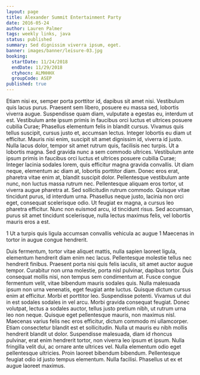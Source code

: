 ```yaml
---
layout: page
title: Alexander Summit Entertainment Party
date: 2016-05-24
author: Lauren Palmer
tags: weekly links, java
status: published
summary: Sed dignissim viverra ipsum, eget.
banner: images/banner/leisure-03.jpg
booking:
  startDate: 11/24/2018
  endDate: 11/29/2018
  ctyhocn: ALMHHHX
  groupCode: ASEP
published: true
---
```

Etiam nisi ex, semper porta porttitor id, dapibus sit amet nisi. Vestibulum quis lacus purus. Praesent sem libero, posuere eu massa sed, lobortis viverra augue. Suspendisse quam diam, vulputate a egestas eu, interdum ut est. Vestibulum ante ipsum primis in faucibus orci luctus et ultrices posuere cubilia Curae; Phasellus elementum felis in blandit cursus. Vivamus quis tellus suscipit, cursus justo et, accumsan lectus. Integer lobortis eu diam ut efficitur. Mauris nisi enim, suscipit sit amet dignissim id, viverra id justo. Nulla lacus dolor, tempor sit amet rutrum quis, facilisis nec turpis. Ut a lobortis magna. Sed gravida nunc a sem commodo ultrices. Vestibulum ante ipsum primis in faucibus orci luctus et ultrices posuere cubilia Curae; Integer lacinia sodales lorem, quis efficitur magna gravida convallis. Ut diam neque, elementum ac diam at, lobortis porttitor diam. Donec eros erat, pharetra vitae enim at, blandit suscipit dolor.
Pellentesque vestibulum ante nunc, non luctus massa rutrum nec. Pellentesque aliquam eros tortor, ut viverra augue pharetra at. Sed sollicitudin rutrum commodo. Quisque vitae tincidunt purus, id interdum urna. Phasellus neque justo, lacinia non orci eget, consequat scelerisque odio. Ut feugiat ex magna, a cursus leo pharetra efficitur. Nunc non euismod arcu, id tincidunt risus. Sed accumsan, purus sit amet tincidunt scelerisque, nulla lectus maximus felis, vel lobortis mauris eros a est.

1 Ut a turpis quis ligula accumsan convallis vehicula ac augue
1 Maecenas in tortor in augue congue hendrerit.

Duis fermentum, tortor vitae aliquet mattis, nulla sapien laoreet ligula, elementum hendrerit diam enim nec lacus. Pellentesque molestie tellus nec hendrerit finibus. Praesent porta nisi quis felis iaculis, sit amet auctor augue tempor. Curabitur non urna molestie, porta nisl pulvinar, dapibus tortor. Duis consequat mollis nisi, non tempus sem condimentum at. Fusce congue fermentum velit, vitae bibendum mauris sodales quis. Nulla malesuada ipsum non urna venenatis, eget feugiat ante luctus. Quisque dictum cursus enim at efficitur.
Morbi et porttitor leo. Suspendisse potenti. Vivamus ut dui in est sodales sodales in vel arcu. Morbi gravida consequat feugiat. Donec volutpat, lectus a sodales auctor, tellus justo pretium nibh, ut rutrum urna leo non neque. Quisque eget pellentesque mauris, non maximus nisl. Maecenas varius felis nec eros efficitur, dictum commodo mi ullamcorper. Etiam consectetur blandit est et sollicitudin. Nulla ut mauris eu nibh mollis hendrerit blandit ut dolor. Suspendisse malesuada, diam id rhoncus pulvinar, erat enim hendrerit tortor, non viverra leo ipsum et ipsum. Nulla fringilla velit dui, ac ornare ante ultrices vel. Nulla elementum odio eget pellentesque ultricies. Proin laoreet bibendum bibendum. Pellentesque feugiat odio id justo tempus elementum. Nulla facilisi. Phasellus ut ex et augue laoreet maximus.
